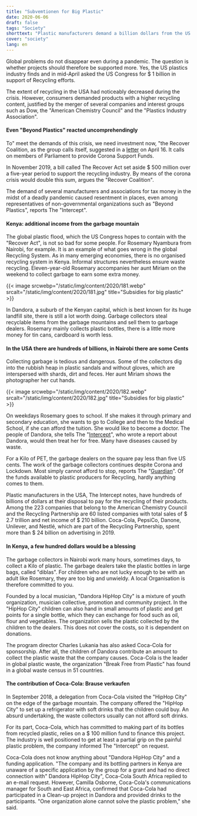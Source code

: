 ```yaml
---
title: "Subvemtionen for Big Plastic"
date: 2020-06-06
draft: false
tags: "Society"
shorttext: "Plastic manufacturers demand a billion dollars from the US Congress because less plastic is collected during the corona crisis."
cover: "society"
lang: en
---
```


Global problems do not disappear even during a pandemic. The question is whether projects should therefore be supported more. Yes, the US plastics industry finds and in mid-April asked the US Congress for $ 1 billion in support of Recycling efforts.

The extent of recycling in the USA had noticeably decreased during the crisis. However, consumers demanded products with a higher recycling content, justified by the merger of several companies and interest groups such as Dow, the "American Chemistry Council" and the "Plastics Industry Association".

#### Even "Beyond Plastics" reacted uncomprehendingly

To" meet the demands of this crisis, we need investment now, "the Recover Coalition, as the group calls itself, suggested in a [letter](/static/downloads/RECOVER-Coalition-Letter.pdf "Letter, Recover Coalition") on April 16. It calls on members of Parliament to provide Corona Support Funds.

In November 2019, a bill called The Recover Act set aside $ 500 million over a five-year period to support the recycling industry. By means of the corona crisis would double this sum, argues the "Recover Coalition".

The demand of several manufacturers and associations for tax money in the midst of a deadly pandemic caused resentment in places, even among representatives of non-governmental organizations such as "Beyond Plastics", reports The "Intercept".

#### Kenya: additional income from the garbage mountain

The global plastic flood, which the US Congress hopes to contain with the "Recover Act", is not so bad for some people. For Rosemary Nyambura from Nairobi, for example. It is an example of what goes wrong in the global Recycling System. As in many emerging economies, there is no organised recycling system in Kenya. Informal structures nevertheless ensure waste recycling. Eleven-year-old Rosemary accompanies her aunt Miriam on the weekend to collect garbage to earn some extra money.

{{< image srcwebp="/static/img/content/2020/181.webp" srcalt="/static/img/content/2020/181.jpg" title="Subsidies for big plastic" >}}

In Dandora, a suburb of the Kenyan capital, which is best known for its huge landfill site, there is still a lot worth doing. Garbage collectors steal recyclable items from the garbage mountains and sell them to garbage dealers. Rosemary mainly collects plastic bottles, there is a little more money for tin cans, cardboard is worth less.

#### In the USA there are hundreds of billions, in Nairobi there are some Cents

Collecting garbage is tedious and dangerous. Some of the collectors dig into the rubbish heap in plastic sandals and without gloves, which are interspersed with shards, dirt and feces. Her aunt Miriam shows the photographer her cut hands.

{{< image srcwebp="/static/img/content/2020/182.webp" srcalt="/static/img/content/2020/182.jpg" title="Subsidies for big plastic" >}}

On weekdays Rosemary goes to school. If she makes it through primary and secondary education, she wants to go to College and then to the Medical School, if she can afford the tuition. She would like to become a doctor. The people of Dandora, she tells The "[Intercept](https://theintercept.com/2020/04/19/africa-plastic-waste-kenya-ethiopia/ "AFRICA’S EXPLODING PLASTIC NIGHTMARE")", who wrote a report about Dandora, would then treat her for free. Many have diseases caused by waste.

For a Kilo of PET, the garbage dealers on the square pay less than five US cents. The work of the garbage collectors continues despite Corona and Lockdown. Most simply cannot afford to stop, reports The "[Guardian](https://www.theguardian.com/global-development/2020/mar/27/we-fear-but-have-to-work-isolation-not-an-option-for-the-poor-of-nairobi-coronavirus "'We fear, but have to work': isolation not an option for the poor of Nairobi")". Of the funds available to plastic producers for Recycling, hardly anything comes to them.

Plastic manufacturers in the USA, The Intercept notes, have hundreds of billions of dollars at their disposal to pay for the recycling of their products. Among the 223 companies that belong to the American Chemistry Council and the Recycling Partnership are 60 listed companies with total sales of $ 2.7 trillion and net income of $ 210 billion. Coca-Cola, PepsiCo, Danone, Unilever, and Nestlé, which are part of the Recycling Partnership, spent more than $ 24 billion on advertising in 2019.

#### In Kenya, a few hundred dollars would be a blessing

The garbage collectors in Nairobi work many hours, sometimes days, to collect a Kilo of plastic. The garbage dealers take the plastic bottles in large bags, called "diblas". For children who are not lucky enough to be with an adult like Rosemary, they are too big and unwieldy. A local Organisation is therefore committed to you.

Founded by a local musician, "Dandora HipHop City" is a mixture of youth organization, musician collective, promotion and community project. In the "HipHop City" children can also hand in small amounts of plastic and get points for a single bottle, which they can exchange for food such as oil, flour and vegetables. The organization sells the plastic collected by the children to the dealers. This does not cover the costs, so it is dependent on donations.

The program director Charles Lukania has also asked Coca-Cola for sponsorship. After all, the children of Dandora contribute an amount to collect the plastic waste that the company causes. Coca-Cola is the leader in global plastic waste, the organization "Break Free from Plastic" has found in a global waste census in 51 countries.

#### The contribution of Coca-Cola: Brause verkaufen

In September 2018, a delegation from Coca-Cola visited the "HipHop City" on the edge of the garbage mountain. The company offered the "HipHop City" to set up a refrigerator with soft drinks that the children could buy. An absurd undertaking, the waste collectors usually can not afford soft drinks.

For its part, Coca-Cola, which has committed to making part of its bottles from recycled plastic, relies on a $ 100 million fund to finance this project. The industry is well positioned to get at least a partial grip on the painful plastic problem, the company informed The "Intercept" on request.

Coca-Cola does not know anything about "Dandora HipHop City" and a funding application. "The company and its bottling partners in Kenya are unaware of a specific application by the group for a grant and had no direct connection with" Dandora HipHop City", Coca-Cola South Africa replied to an e-mail request. However, Camilla Osborne, Coca-Cola's communications manager for South and East Africa, confirmed that Coca-Cola had participated in a Clean-up project in Dandora and provided drinks to the participants. "One organization alone cannot solve the plastic problem," she said.
